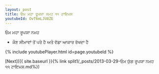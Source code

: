 ```yaml
---
layout: post
title: ਓਮ ਮਹਾ ਰੂਪਯਾ ਨਮਹ ੧੧ ਟਾਇਮਸ
youtubeId: OvT6mLJU8ZE
---
```

 
 
 ਓਮ ਮਹਾ ਰੂਪਯਾ ਨਮਹ  
 
 -  ਕੌਣ ਸੀਮਾਵਾਂ ਤੋਂ ਪਰੇ ਹੈ ਅਤੇ ਵੱਡਾ ਆਕਾਰ ਰੱਖਦਾ ਹੈ 
 
  
 
  
 
 
 
 
 
 


{% include youtubePlayer.html id=page.youtubeId %}
 
[Next]({{ site.baseurl }}{% link  split1/_posts/2013-03-29-ਓਮ ਯੁੱਗ ਰੂਪਯਾ ਨਮਹ ੧੧ ਟਾਇਮਸ.md%})
 
